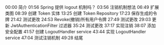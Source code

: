 
00:00 简介
01:56 Spring 提供 logout 机制吗？
03:56 注销机制想法
06:49 扩展类图
08:39 创建 Token 实体
13:25 创建 Token Repository
17:23 保存生成的令牌
21:42 测试更改
24:53 Revoke(撤销)所有用户令牌
27:49 测试更改
29:03 更新 JwtAuthenticationFilter 过滤器
35:24 测试更改
37:17 实现注销
38:07 添加安全配置
41:57 创建 LogoutHandler service
43:44 实现 LogoutHandler service
47:04 测试注销机制
49:28 结尾